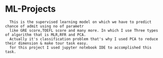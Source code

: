 # ML-Projects
      
      This is the supervised learning model on which we have to predict chance of admit using no of parametr
      like GRE score,TOEFL score and many more. In which I use Three types of algorithm that is MLR,RFR and PCA.
      Actually it's classification problem that's why I used PCA to reduce their dimension & make tour task easy.
      for this project I used jupyter notebook IDE to accomplished this task.
      

      
